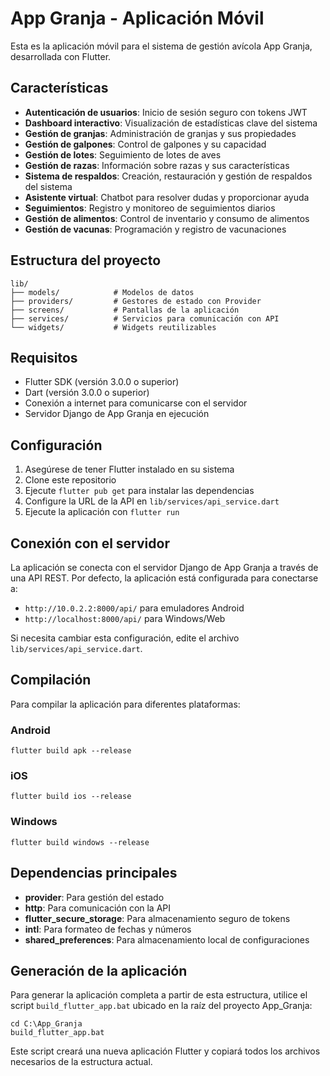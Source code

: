 # App Granja - Aplicación Móvil

Esta es la aplicación móvil para el sistema de gestión avícola App Granja, desarrollada con Flutter.

## Características

- **Autenticación de usuarios**: Inicio de sesión seguro con tokens JWT
- **Dashboard interactivo**: Visualización de estadísticas clave del sistema
- **Gestión de granjas**: Administración de granjas y sus propiedades
- **Gestión de galpones**: Control de galpones y su capacidad
- **Gestión de lotes**: Seguimiento de lotes de aves
- **Gestión de razas**: Información sobre razas y sus características
- **Sistema de respaldos**: Creación, restauración y gestión de respaldos del sistema
- **Asistente virtual**: Chatbot para resolver dudas y proporcionar ayuda
- **Seguimientos**: Registro y monitoreo de seguimientos diarios
- **Gestión de alimentos**: Control de inventario y consumo de alimentos
- **Gestión de vacunas**: Programación y registro de vacunaciones

## Estructura del proyecto

```
lib/
├── models/            # Modelos de datos
├── providers/         # Gestores de estado con Provider
├── screens/           # Pantallas de la aplicación
├── services/          # Servicios para comunicación con API
└── widgets/           # Widgets reutilizables
```

## Requisitos

- Flutter SDK (versión 3.0.0 o superior)
- Dart (versión 3.0.0 o superior)
- Conexión a internet para comunicarse con el servidor
- Servidor Django de App Granja en ejecución

## Configuración

1. Asegúrese de tener Flutter instalado en su sistema
2. Clone este repositorio
3. Ejecute `flutter pub get` para instalar las dependencias
4. Configure la URL de la API en `lib/services/api_service.dart`
5. Ejecute la aplicación con `flutter run`

## Conexión con el servidor

La aplicación se conecta con el servidor Django de App Granja a través de una API REST. Por defecto, la aplicación está configurada para conectarse a:

- `http://10.0.2.2:8000/api/` para emuladores Android
- `http://localhost:8000/api/` para Windows/Web

Si necesita cambiar esta configuración, edite el archivo `lib/services/api_service.dart`.

## Compilación

Para compilar la aplicación para diferentes plataformas:

### Android
```
flutter build apk --release
```

### iOS
```
flutter build ios --release
```

### Windows
```
flutter build windows --release
```

## Dependencias principales

- **provider**: Para gestión del estado
- **http**: Para comunicación con la API
- **flutter_secure_storage**: Para almacenamiento seguro de tokens
- **intl**: Para formateo de fechas y números
- **shared_preferences**: Para almacenamiento local de configuraciones

## Generación de la aplicación

Para generar la aplicación completa a partir de esta estructura, utilice el script `build_flutter_app.bat` ubicado en la raíz del proyecto App_Granja:

```
cd C:\App_Granja
build_flutter_app.bat
```

Este script creará una nueva aplicación Flutter y copiará todos los archivos necesarios de la estructura actual.
